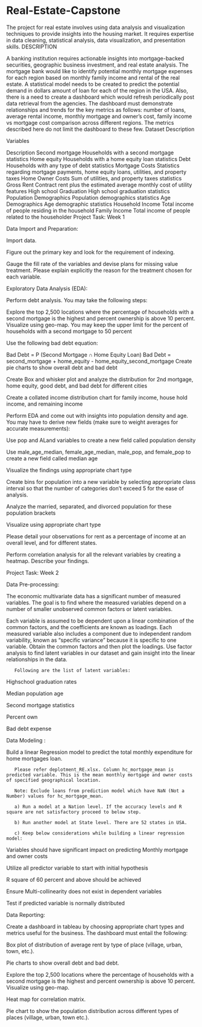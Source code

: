 # Real-Estate-Capstone
The project for real estate involves using data analysis and visualization  techniques to provide insights into the housing market. It requires  expertise in data cleaning, statistical analysis, data visualization, and  presentation skills.
DESCRIPTION

A banking institution requires actionable insights into mortgage-backed securities, geographic business investment, and real estate analysis. 
The mortgage bank would like to identify potential monthly mortgage expenses for each region based on monthly family income and rental of the real estate.
A statistical model needs to be created to predict the potential demand in dollars amount of loan for each of the region in the USA. Also, there is a need to create a dashboard which would refresh periodically post data retrieval from the agencies.
The dashboard must demonstrate relationships and trends for the key metrics as follows: number of loans, average rental income, monthly mortgage and owner’s cost, family income vs mortgage cost comparison across different regions. The metrics described here do not limit the dashboard to these few.
Dataset Description

 

Variables

Description
Second mortgage	Households with a second mortgage statistics
Home equity	Households with a home equity loan statistics
Debt	Households with any type of debt statistics
Mortgage Costs	Statistics regarding mortgage payments, home equity loans, utilities, and property taxes
Home Owner Costs	Sum of utilities, and property taxes statistics
Gross Rent	Contract rent plus the estimated average monthly cost of utility features
High school Graduation	High school graduation statistics
Population Demographics	Population demographics statistics
Age Demographics	Age demographic statistics
Household Income	Total income of people residing in the household
Family Income	Total income of people related to the householder
Project Task: Week 1

Data Import and Preparation:

Import data. 

Figure out the primary key and look for the requirement of indexing.

Gauge the fill rate of the variables and devise plans for missing value treatment. Please explain explicitly the reason for the treatment chosen for each variable.

Exploratory Data Analysis (EDA):

Perform debt analysis. You may take the following steps:

Explore the top 2,500 locations where the percentage of households with a second mortgage is the highest and percent ownership is above 10 percent. Visualize using geo-map. You may keep the upper limit for the percent of households with a second mortgage to 50 percent

Use the following bad debt equation:

Bad Debt = P (Second Mortgage ∩ Home Equity Loan)
Bad Debt = second_mortgage + home_equity - home_equity_second_mortgage
Create pie charts  to show overall debt and bad debt

Create Box and whisker plot and analyze the distribution for 2nd mortgage, home equity, good debt, and bad debt for different cities

Create a collated income distribution chart for family income, house hold income, and remaining income

Perform EDA and come out with insights into population density and age. You may have to derive new fields (make sure to weight averages for accurate measurements): 

Use pop and ALand variables to create a new field called population density

Use male_age_median, female_age_median, male_pop, and female_pop to create a new field called median age

Visualize the findings using appropriate chart type

Create bins for population into a new variable by selecting appropriate class interval so that the number of categories don’t exceed 5 for the ease of analysis.

Analyze the married, separated, and divorced population for these population brackets

Visualize using appropriate chart type

Please detail your observations for rent as a percentage of income at an overall level, and for different states.

Perform correlation analysis for all the relevant variables by creating a heatmap. Describe your findings.

 

Project Task: Week 2

Data Pre-processing:

The economic multivariate data has a significant number of measured variables. The goal is to find where the measured variables depend on a number of smaller unobserved common factors or latent variables. 

Each variable is assumed to be dependent upon a linear combination of the common factors, and the coefficients are known as loadings. Each measured variable also includes a component due to independent random variability, known as “specific variance” because it is specific to one variable. Obtain the common factors and then plot the loadings. Use factor analysis to find latent variables in our dataset and gain insight into the linear relationships in the data. 

       Following are the list of latent variables:

Highschool graduation rates

Median population age

Second mortgage statistics

Percent own

Bad debt expense

 

Data Modeling :

Build a linear Regression model to predict the total monthly expenditure for home mortgages loan. 

       Please refer deplotment_RE.xlsx. Column hc_mortgage_mean is predicted variable. This is the mean monthly mortgage and owner costs of specified geographical location.

       Note: Exclude loans from prediction model which have NaN (Not a Number) values for hc_mortgage_mean. 

       a) Run a model at a Nation level. If the accuracy levels and R square are not satisfactory proceed to below step.

       b) Run another model at State level. There are 52 states in USA.

       c) Keep below considerations while building a linear regression model:

Variables should have significant impact on predicting Monthly mortgage and owner costs

Utilize all predictor variable to start with initial hypothesis

R square of 60 percent and above should be achieved

Ensure Multi-collinearity does not exist in dependent variables

Test if predicted variable is normally distributed

 

Data Reporting:

Create a dashboard in tableau by choosing appropriate chart types and metrics useful for the business. The dashboard must entail the following:

Box plot of distribution of average rent by type of place (village, urban, town, etc.).

Pie charts to show overall debt and bad debt.

Explore the top 2,500 locations where the percentage of households with a second mortgage is the highest and percent ownership is above 10 percent. Visualize using geo-map.

Heat map for correlation matrix.

Pie chart to show the population distribution across different types of places (village, urban, town etc.).
